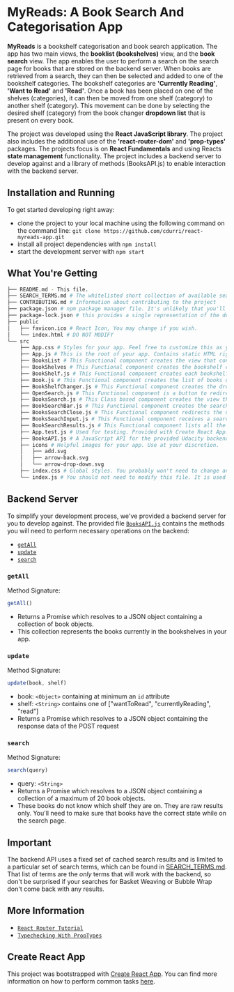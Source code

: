 # MyReads: A Book Search And Categorisation App

**MyReads** is a bookshelf categorisation and book search application. The app has two main views, the **booklist (bookshelves)** view, and the **book search** view. The app enables the user to perform a search
on the search page for books that are stored on the backend server. When books are retrieved from a search, they can then be selected and added to one of the bookshelf categories. The bookshelf
categories are **'Currently Reading'**, **'Want to Read'** and **'Read'**. Once a book has been placed on one of the shelves (categories), it can then be moved from one shelf (category) to another shelf (category).
This movement can be done by selecting the desired shelf (category) from the book changer **dropdown list** that is present on every book.

The project was developed using the **React JavaScript library**. The project also includes the additional use of the **'react-router-dom'** and **'prop-types'** packages. The projects focus is on **React Fundamentals**
and using Reacts **state management** functionality. The project includes a backend server to develop against and a library of methods (BooksAPI.js) to enable interaction with the backend server.

## Installation and Running

To get started developing right away:

* clone the project to your local machine using the following command on the command line: `git clone https://github.com/cdurri/react-myreads-app.git`
* install all project dependencies with `npm install`
* start the development server with `npm start`

## What You're Getting
```bash
├── README.md - This file.
├── SEARCH_TERMS.md # The whitelisted short collection of available search terms for you to use with your app.
├── CONTRIBUTING.md # Information about contributing to the project
├── package.json # npm package manager file. It's unlikely that you'll need to modify this.
├── package-lock.json # this provides a single representation of the dependency tree such that teammates, deployments, and continuous integration are guaranteed to install exactly the same dependencies.
├── public
│   ├── favicon.ico # React Icon, You may change if you wish.
│   └── index.html # DO NOT MODIFY
└── src
    ├── App.css # Styles for your app. Feel free to customize this as you desire.
    ├── App.js # This is the root of your app. Contains static HTML right now.
    ├── BooksList # This Functional component creates the view that contains the bookshelves and open search button
    ├── BookShelves # This Functional component creates the bookshelf container
    ├── BookShelf.js # This Functional component creates each bookshelf
    ├── Book.js # This Functional component creates the list of books on each shelf
    ├── BookShelfChanger.js # This Functional component creates the dropdown to change allow the user to move the book to another shelf
    ├── OpenSearch.js # This Functional component is a button to redirect the user to the books search page
    ├── BooksSearch.js # This Class based component creates the view that contains the book search bar, books search close button and book search results
    ├── BookSearchBar.js # This Functional component creates the search bar, which contains the close button and input search field
    ├── BooksSearchClose.js # This Functional component redirects the user back to the books list view
    ├── BooksSeachInput.js # This Functional component receives a search term, which is use to try and retrieve search results
    ├── BookSearchResults.js # This Functional component lists all the results that are retrieved from the user search input  
    ├── App.test.js # Used for testing. Provided with Create React App. Testing is encouraged, but not required.
    ├── BooksAPI.js # A JavaScript API for the provided Udacity backend. Instructions for the methods are below.
    ├── icons # Helpful images for your app. Use at your discretion.
    │   ├── add.svg
    │   ├── arrow-back.svg
    │   └── arrow-drop-down.svg
    ├── index.css # Global styles. You probably won't need to change anything here.
    └── index.js # You should not need to modify this file. It is used for DOM rendering only.
```

## Backend Server

To simplify your development process, we've provided a backend server for you to develop against. The provided file [`BooksAPI.js`](src/BooksAPI.js) contains the methods you will need to perform necessary operations on the backend:

* [`getAll`](#getall)
* [`update`](#update)
* [`search`](#search)

### `getAll`

Method Signature:

```js
getAll()
```

* Returns a Promise which resolves to a JSON object containing a collection of book objects.
* This collection represents the books currently in the bookshelves in your app.

### `update`

Method Signature:

```js
update(book, shelf)
```

* book: `<Object>` containing at minimum an `id` attribute
* shelf: `<String>` contains one of ["wantToRead", "currentlyReading", "read"]  
* Returns a Promise which resolves to a JSON object containing the response data of the POST request

### `search`

Method Signature:

```js
search(query)
```

* query: `<String>`
* Returns a Promise which resolves to a JSON object containing a collection of a maximum of 20 book objects.
* These books do not know which shelf they are on. They are raw results only. You'll need to make sure that books have the correct state while on the search page.

## Important
The backend API uses a fixed set of cached search results and is limited to a particular set of search terms, which can be found in [SEARCH_TERMS.md](SEARCH_TERMS.md). That list of terms are the _only_ terms that will work with the backend, so don't be surprised if your searches for Basket Weaving or Bubble Wrap don't come back with any results.

## More Information

* [`React Router Tutorial`](https://blog.pshrmn.com/simple-react-router-v4-tutorial/)
* [`Typechecking With PropTypes`](https://reactjs.org/docs/typechecking-with-proptypes.html)


## Create React App

This project was bootstrapped with [Create React App](https://github.com/facebookincubator/create-react-app). You can find more information on how to perform common tasks [here](https://github.com/facebookincubator/create-react-app/blob/master/packages/react-scripts/template/README.md).
